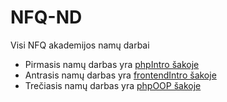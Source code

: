 # NFQ-ND
Visi NFQ akademijos namų darbai

* Pirmasis namų darbas yra [phpIntro šakoje](https://github.com/Voldemortas/NFQ-ND/tree/phpIntro) 
* Antrasis namų darbas yra [frontendIntro šakoje](https://github.com/Voldemortas/NFQ-ND/tree/frontendIntro) 
* Trečiasis namų darbas yra [phpOOP šakoje](https://github.com/Voldemortas/NFQ-ND/tree/phpOOP) 